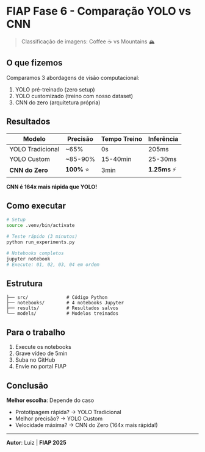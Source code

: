 # FIAP Fase 6 - Comparação YOLO vs CNN

> Classificação de imagens: Coffee ☕ vs Mountains 🏔️

## O que fizemos

Comparamos 3 abordagens de visão computacional:
1. YOLO pré-treinado (zero setup)
2. YOLO customizado (treino com nosso dataset)
3. CNN do zero (arquitetura própria)

## Resultados

| Modelo | Precisão | Tempo Treino | Inferência |
|--------|----------|--------------|------------|
| YOLO Tradicional | ~65% | 0s | 205ms |
| YOLO Custom | ~85-90% | 15-40min | 25-30ms |
| **CNN do Zero** | **100%** ⭐ | 3min | **1.25ms** ⚡ |

**CNN é 164x mais rápida que YOLO!**

## Como executar

```bash
# Setup
source .venv/bin/activate

# Teste rápido (3 minutos)
python run_experiments.py

# Notebooks completos
jupyter notebook
# Execute: 01, 02, 03, 04 em ordem
```

## Estrutura

```
├── src/              # Código Python
├── notebooks/        # 4 notebooks Jupyter
├── results/          # Resultados salvos
└── models/           # Modelos treinados
```

## Para o trabalho

1. Execute os notebooks
2. Grave vídeo de 5min
3. Suba no GitHub
4. Envie no portal FIAP

## Conclusão

**Melhor escolha**: Depende do caso
- Prototipagem rápida? → YOLO Tradicional
- Melhor precisão? → YOLO Custom
- Velocidade máxima? → CNN do Zero (164x mais rápida!)

---

**Autor**: Luiz | **FIAP 2025**
